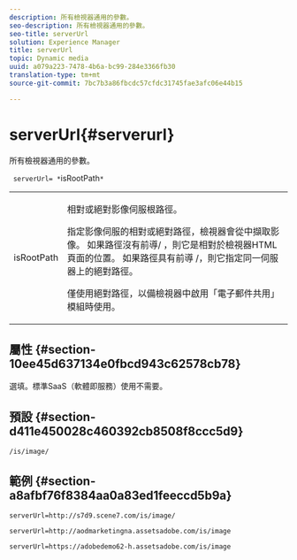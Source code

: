 ```yaml
---
description: 所有檢視器通用的參數。
seo-description: 所有檢視器通用的參數。
seo-title: serverUrl
solution: Experience Manager
title: serverUrl
topic: Dynamic media
uuid: a079a223-7478-4b6a-bc99-284e3366fb30
translation-type: tm+mt
source-git-commit: 7bc7b3a86fbcdc57cfdc31745fae3afc06e44b15

---
```



# serverUrl{#serverurl}

所有檢視器通用的參數。

` serverUrl= *`isRootPath`*`

<table id="table_9B98C97485DD4DEB8A6ECBCE8DF6B886"> 
 <tbody> 
  <tr> 
   <td colname="col1"> <p> <span class="codeph"> <span class="varname"> isRootPath</span></span> </p> </td> 
   <td colname="col2"> <p>相對或絕對影像伺服根路徑。 </p> <p> 指定影像伺服的相對或絕對路徑，檢視器會從中擷取影像。 如果路徑沒有前導/ <span class="filepath"></span>，則它是相對於檢視器HTML頁面的位置。 如果路徑具有前導 <span class="filepath"> /</span>，則它指定同一伺服器上的絕對路徑。 </p> <p> 僅使用絕對路徑，以備檢視器中啟用「電子郵件共用」模組時使用。 </p> </td> 
  </tr> 
 </tbody> 
</table>

## 屬性 {#section-10ee45d637134e0fbcd943c62578cb78}

選填。標準SaaS（軟體即服務）使用不需要。

## 預設 {#section-d411e450028c460392cb8508f8ccc5d9}

`/is/image/`

## 範例 {#section-a8afbf76f8384aa0a83ed1feeccd5b9a}

```
serverUrl=http://s7d9.scene7.com/is/image/
```

```
serverUrl=http://aodmarketingna.assetsadobe.com/is/image
```

```
serverUrl=https://adobedemo62-h.assetsadobe.com/is/image
```

